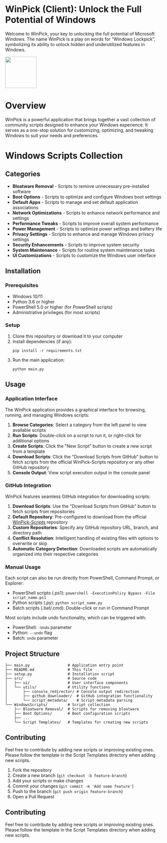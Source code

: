 # WinPick (Client): Unlock the Full Potential of Windows

Welcome to WinPick, your key to unlocking the full potential of Microsoft Windows. The name WinPick is a play on words for “Windows Lockpick”, symbolizing its ability to unlock hidden and underutilized features in Windows.

<img src="https://github.com/itsmikethetech/WinPick/assets/25166211/208e288c-e338-4880-9e15-00512f8784c0" width="100">

# Overview

WinPick is a powerful application that brings together a vast collection of community scripts designed to enhance your Windows experience. It serves as a one-stop solution for customizing, optimizing, and tweaking Windows to suit your needs and preferences.

# Windows Scripts Collection

## Categories

- **Bloatware Removal** - Scripts to remove unnecessary pre-installed software
- **Boot Options** - Scripts to optimize and configure Windows boot settings
- **Default Apps** - Scripts to manage and set default application associations
- **Network Optimizations** - Scripts to enhance network performance and settings
- **Performance Tweaks** - Scripts to improve overall system performance
- **Power Management** - Scripts to optimize power settings and battery life
- **Privacy Settings** - Scripts to enhance and manage Windows privacy settings
- **Security Enhancements** - Scripts to improve system security
- **System Maintenance** - Scripts for routine system maintenance tasks
- **UI Customizations** - Scripts to customize the Windows user interface

## Installation

### Prerequisites

- Windows 10/11
- Python 3.6 or higher
- PowerShell 5.0 or higher (for PowerShell scripts)
- Administrative privileges (for most scripts)

### Setup

1. Clone this repository or download it to your computer
2. Install dependencies (if any):
   ```
   pip install -r requirements.txt
   ```
3. Run the main application:
   ```
   python main.py
   ```

## Usage

### Application Interface

The WinPick application provides a graphical interface for browsing, running, and managing Windows scripts:

1. **Browse Categories**: Select a category from the left panel to view available scripts
2. **Run Scripts**: Double-click on a script to run it, or right-click for additional options
3. **Create Scripts**: Click the "New Script" button to create a new script from a template
4. **Download Scripts**: Click the "Download Scripts from GitHub" button to fetch scripts from the official WinPick-Scripts repository or any other GitHub repository
5. **Console Output**: View script execution output in the console panel

### GitHub Integration

WinPick features seamless GitHub integration for downloading scripts:

1. **Download Scripts**: Use the "Download Scripts from GitHub" button to fetch scripts from repositories
2. **Default Repository**: Pre-configured to download from the official [WinPick-Scripts](https://github.com/itsmikethetech/WinPick-Scripts) repository
3. **Custom Repositories**: Specify any GitHub repository URL, branch, and directory path
4. **Conflict Resolution**: Intelligent handling of existing files with options to overwrite or skip
5. **Automatic Category Detection**: Downloaded scripts are automatically organized into their respective categories

### Manual Usage

Each script can also be run directly from PowerShell, Command Prompt, or Explorer:

- PowerShell scripts (.ps1): `powershell -ExecutionPolicy Bypass -File script_name.ps1`
- Python scripts (.py): `python script_name.py`
- Batch scripts (.bat/.cmd): Double-click or run in Command Prompt

Most scripts include undo functionality, which can be triggered with:
- PowerShell: `-Undo` parameter
- Python: `--undo` flag
- Batch: `undo` parameter

## Project Structure

```
├── main.py                 # Application entry point
├── README.md               # This file
├── setup.py                # Installation script
├── src/                    # Source code
│   ├── ui/                 # User interface components
│   └── utils/              # Utility functions
│       ├── console_redirector/ # Console output redirection
│       ├── github_downloader/  # GitHub integration functionality
│       └── script_metadata/    # Script metadata parsing
└── WindowsScripts/         # Script collection
    ├── Bloatware Removal/  # Scripts for removing bloatware
    ├── Boot Options/       # Boot configuration scripts
    ├── ...
    └── Script Templates/   # Templates for creating new scripts
```

## Contributing

Feel free to contribute by adding new scripts or improving existing ones. Please follow the template in the Script Templates directory when adding new scripts.

1. Fork the repository
2. Create a new branch (`git checkout -b feature-branch`)
3. Add your scripts or make changes
4. Commit your changes (`git commit -m 'Add some feature'`)
5. Push to the branch (`git push origin feature-branch`)
6. Open a Pull Request


## Contributing

Feel free to contribute by adding new scripts or improving existing ones. Please follow the template in the Script Templates directory when adding new scripts.
